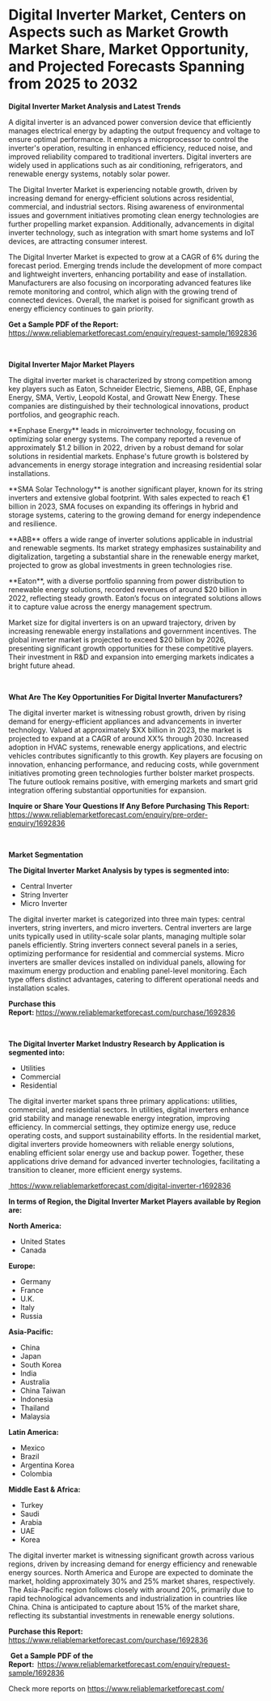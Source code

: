 <p><h1>Digital Inverter Market, Centers on Aspects such as Market Growth Market Share, Market Opportunity, and Projected Forecasts Spanning from 2025 to 2032</h1></p><p><strong>Digital Inverter Market Analysis and Latest Trends</strong></p>
<p><p>A digital inverter is an advanced power conversion device that efficiently manages electrical energy by adapting the output frequency and voltage to ensure optimal performance. It employs a microprocessor to control the inverter's operation, resulting in enhanced efficiency, reduced noise, and improved reliability compared to traditional inverters. Digital inverters are widely used in applications such as air conditioning, refrigerators, and renewable energy systems, notably solar power.</p><p>The Digital Inverter Market is experiencing notable growth, driven by increasing demand for energy-efficient solutions across residential, commercial, and industrial sectors. Rising awareness of environmental issues and government initiatives promoting clean energy technologies are further propelling market expansion. Additionally, advancements in digital inverter technology, such as integration with smart home systems and IoT devices, are attracting consumer interest.</p><p>The Digital Inverter Market is expected to grow at a CAGR of 6% during the forecast period. Emerging trends include the development of more compact and lightweight inverters, enhancing portability and ease of installation. Manufacturers are also focusing on incorporating advanced features like remote monitoring and control, which align with the growing trend of connected devices. Overall, the market is poised for significant growth as energy efficiency continues to gain priority.</p></p>
<p><strong>Get a Sample PDF of the Report:&nbsp;</strong> <a href="https://www.reliablemarketforecast.com/enquiry/request-sample/1692836?utm_campaign=2949&utm_medium=2&utm_source=Github&utm_content=ia&utm_term=10042025&utm_id=digital-inverter">https://www.reliablemarketforecast.com/enquiry/request-sample/1692836</a></p>
<p>&nbsp;</p>
<p><strong>Digital Inverter Major Market Players</strong></p>
<p><p>The digital inverter market is characterized by strong competition among key players such as Eaton, Schneider Electric, Siemens, ABB, GE, Enphase Energy, SMA, Vertiv, Leopold Kostal, and Growatt New Energy. These companies are distinguished by their technological innovations, product portfolios, and geographic reach.</p><p>**Enphase Energy** leads in microinverter technology, focusing on optimizing solar energy systems. The company reported a revenue of approximately $1.2 billion in 2022, driven by a robust demand for solar solutions in residential markets. Enphase's future growth is bolstered by advancements in energy storage integration and increasing residential solar installations.</p><p>**SMA Solar Technology** is another significant player, known for its string inverters and extensive global footprint. With sales expected to reach €1 billion in 2023, SMA focuses on expanding its offerings in hybrid and storage systems, catering to the growing demand for energy independence and resilience.</p><p>**ABB** offers a wide range of inverter solutions applicable in industrial and renewable segments. Its market strategy emphasizes sustainability and digitalization, targeting a substantial share in the renewable energy market, projected to grow as global investments in green technologies rise.</p><p>**Eaton**, with a diverse portfolio spanning from power distribution to renewable energy solutions, recorded revenues of around $20 billion in 2022, reflecting steady growth. Eaton’s focus on integrated solutions allows it to capture value across the energy management spectrum.</p><p>Market size for digital inverters is on an upward trajectory, driven by increasing renewable energy installations and government incentives. The global inverter market is projected to exceed $20 billion by 2026, presenting significant growth opportunities for these competitive players. Their investment in R&D and expansion into emerging markets indicates a bright future ahead.</p></p>
<p>&nbsp;</p>
<p><strong>What Are The Key Opportunities For Digital Inverter Manufacturers?</strong></p>
<p><p>The digital inverter market is witnessing robust growth, driven by rising demand for energy-efficient appliances and advancements in inverter technology. Valued at approximately $XX billion in 2023, the market is projected to expand at a CAGR of around XX% through 2030. Increased adoption in HVAC systems, renewable energy applications, and electric vehicles contributes significantly to this growth. Key players are focusing on innovation, enhancing performance, and reducing costs, while government initiatives promoting green technologies further bolster market prospects. The future outlook remains positive, with emerging markets and smart grid integration offering substantial opportunities for expansion.</p></p>
<p><strong>Inquire or Share Your Questions If Any Before Purchasing This Report:</strong> <a href="https://www.reliablemarketforecast.com/enquiry/pre-order-enquiry/1692836?utm_campaign=2949&utm_medium=2&utm_source=Github&utm_content=ia&utm_term=10042025&utm_id=digital-inverter">https://www.reliablemarketforecast.com/enquiry/pre-order-enquiry/1692836</a></p>
<p>&nbsp;</p>
<p><strong>Market Segmentation</strong></p>
<p><strong>The Digital Inverter Market Analysis by types is segmented into:</strong></p>
<p><ul><li>Central Inverter</li><li>String Inverter</li><li>Micro Inverter</li></ul></p>
<p><p>The digital inverter market is categorized into three main types: central inverters, string inverters, and micro inverters. Central inverters are large units typically used in utility-scale solar plants, managing multiple solar panels efficiently. String inverters connect several panels in a series, optimizing performance for residential and commercial systems. Micro inverters are smaller devices installed on individual panels, allowing for maximum energy production and enabling panel-level monitoring. Each type offers distinct advantages, catering to different operational needs and installation scales.</p></p>
<p><strong>Purchase this Report:&nbsp;</strong><a href="https://www.reliablemarketforecast.com/purchase/1692836?utm_campaign=2949&utm_medium=2&utm_source=Github&utm_content=ia&utm_term=10042025&utm_id=digital-inverter">https://www.reliablemarketforecast.com/purchase/1692836</a></p>
<p>&nbsp;</p>
<p><strong>The Digital Inverter Market Industry Research by Application is segmented into:</strong></p>
<p><ul><li>Utilities</li><li>Commercial</li><li>Residential</li></ul></p>
<p><p>The digital inverter market spans three primary applications: utilities, commercial, and residential sectors. In utilities, digital inverters enhance grid stability and manage renewable energy integration, improving efficiency. In commercial settings, they optimize energy use, reduce operating costs, and support sustainability efforts. In the residential market, digital inverters provide homeowners with reliable energy solutions, enabling efficient solar energy use and backup power. Together, these applications drive demand for advanced inverter technologies, facilitating a transition to cleaner, more efficient energy systems.</p></p>
<p><a href="https://www.reliablemarketforecast.com/digital-inverter-r1692836?utm_campaign=2949&utm_medium=2&utm_source=Github&utm_content=ia&utm_term=10042025&utm_id=digital-inverter">&nbsp;https://www.reliablemarketforecast.com/digital-inverter-r1692836</a></p>
<p><strong>In terms of Region, the Digital Inverter Market Players available by Region are:</strong></p>
<p>
    <p> <strong> North America: </strong>
        <ul>
            <li>United States</li>
            <li>Canada</li>
        </ul>
        </p> 
    <p> <strong> Europe: </strong>
        <ul>
            <li>Germany</li>
            <li>France</li>
            <li>U.K.</li>
            <li>Italy</li>
            <li>Russia</li>
        </ul>
        </p> 
    <p> <strong> Asia-Pacific: </strong>
        <ul>
            <li>China</li>
            <li>Japan</li>
            <li>South Korea</li>
            <li>India</li>
            <li>Australia</li>
            <li>China Taiwan</li>
            <li>Indonesia</li>
            <li>Thailand</li>
            <li>Malaysia</li>
        </ul>
        </p> 
    <p> <strong> Latin America: </strong>
        <ul>
            <li>Mexico</li>
            <li>Brazil</li>
            <li>Argentina Korea</li>
            <li>Colombia</li>
        </ul>
        </p> 
    <p> <strong> Middle East & Africa: </strong>
        <ul>
            <li>Turkey</li>
            <li>Saudi</li>
            <li>Arabia</li>
            <li>UAE</li>
            <li>Korea</li>
        </ul>
    </p>
    </p>
<p><p>The digital inverter market is witnessing significant growth across various regions, driven by increasing demand for energy efficiency and renewable energy sources. North America and Europe are expected to dominate the market, holding approximately 30% and 25% market shares, respectively. The Asia-Pacific region follows closely with around 20%, primarily due to rapid technological advancements and industrialization in countries like China. China is anticipated to capture about 15% of the market share, reflecting its substantial investments in renewable energy solutions.</p></p>
<p><strong>Purchase this Report: </strong><a href="https://www.reliablemarketforecast.com/purchase/1692836?utm_campaign=2949&utm_medium=2&utm_source=Github&utm_content=ia&utm_term=10042025&utm_id=digital-inverter">https://www.reliablemarketforecast.com/purchase/1692836</a></p>
<p>&nbsp;<strong>Get a Sample PDF of the Report:&nbsp;&nbsp;</strong><a href="https://www.reliablemarketforecast.com/enquiry/request-sample/1692836?utm_campaign=2949&utm_medium=2&utm_source=Github&utm_content=ia&utm_term=10042025&utm_id=digital-inverter">https://www.reliablemarketforecast.com/enquiry/request-sample/1692836</a></p>
<p><strong></strong></p>
<p>Check more reports on <a href="https://www.reliablemarketforecast.com/?utm_campaign=2949&utm_medium=2&utm_source=Github&utm_content=ia&utm_term=10042025&utm_id=digital-inverter">https://www.reliablemarketforecast.com/</a></p>